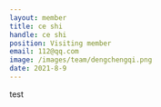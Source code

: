 ```yaml
---
layout: member
title: ce shi
handle: ce shi
position: Visiting member
email: 112@qq.com
image: /images/team/dengchengqi.png
date: 2021-8-9
---
```

test